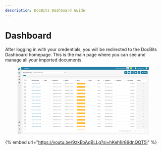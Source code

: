 ```yaml
---
description: DocBits Dashboard Guide
---
```


# Dashboard

After logging in with your credentials, you will be redirected to the DocBits Dashboard homepage. This is the main page where you can see and manage all your imported documents.

<figure><img src="../../../.gitbook/assets/dashboard.png" alt=""><figcaption></figcaption></figure>

{% embed url="https://youtu.be/9zkEbAqBLLg?si=hKeh1ir89dnQQT5l" %}
